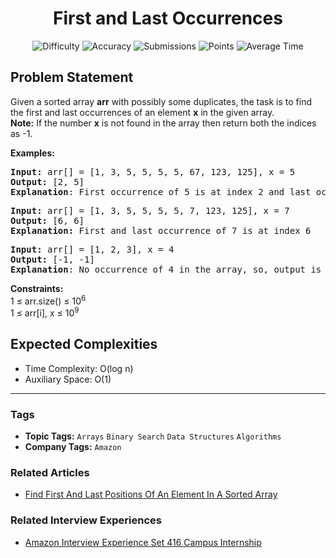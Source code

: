 <h1 align="center">First and Last Occurrences</h1>

<p align="center">
  <img alt="Difficulty" title="Difficulty" src="https://custom-icon-badges.demolab.com/badge/Difficulty: Medium-1F222E?style=for-the-badge&logoColor=white&logo=fire"/>
  <img alt="Accuracy" title="Accuracy" src="https://custom-icon-badges.demolab.com/badge/Accuracy: 37.36%25-1F222E?style=for-the-badge&logoColor=white&logo=target"/>
  <img alt="Submissions" title="Submissions" src="https://custom-icon-badges.demolab.com/badge/Submissions: 289K+-1F222E?style=for-the-badge&logoColor=white&logo=repo"/>
  <img alt="Points" title="Points" src="https://custom-icon-badges.demolab.com/badge/Points: 4-1F222E?style=for-the-badge&logoColor=white&logo=award"/>
  <img alt="Average Time" title="Average Time" src="https://custom-icon-badges.demolab.com/badge/Average%20Time: 15m-1F222E?style=for-the-badge&logoColor=white&logo=clock"/>
</p>

## Problem Statement

Given a sorted array <b>arr</b> with possibly some duplicates, the task is to find the first and last occurrences of an element <b>x</b> in the given array.<br><b>Note:</b> If the number <b>x</b> is not found in the array then return both the indices as -1.<br>

<b>Examples:</b>

<pre><b>Input: </b>arr[] = [1, 3, 5, 5, 5, 5, 67, 123, 125], x = 5
<b>Output: </b>[2, 5]
<b>Explanation</b>: First occurrence of 5 is at index 2 and last occurrence of 5 is at index 5
</pre>

<pre><b>Input: </b>arr[] = [1, 3, 5, 5, 5, 5, 7, 123, 125], x = 7
<b>Output:</b> [6, 6]<br><b>Explanation:</b> First and last occurrence of 7 is at index 6<br></pre>

<pre><b>Input: </b>arr[] = [1, 2, 3], x = 4
<b>Output:</b> [-1, -1]
<b>Explanation</b>: No occurrence of 4 in the array, so, output is [-1, -1]</pre>

<b>Constraints:<br></b>1 ≤ arr.size() ≤ 10<sup>6</sup><br>1 ≤ arr[i], x ≤ 10<sup>9</sup><br>

## Expected Complexities
- Time Complexity: O(log n)
- Auxiliary Space: O(1)

<hr>

### Tags
- **Topic Tags:** `Arrays` `Binary Search` `Data Structures` `Algorithms`
- **Company Tags:** `Amazon`

### Related Articles
- [Find First And Last Positions Of An Element In A Sorted Array](https://www.geeksforgeeks.org/find-first-and-last-positions-of-an-element-in-a-sorted-array/)

### Related Interview Experiences
- [Amazon Interview Experience Set 416 Campus Internship](https://www.geeksforgeeks.org/amazon-interview-experience-set-416-campus-internship/)
